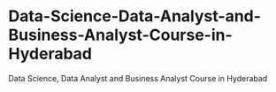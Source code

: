 # Data-Science-Data-Analyst-and-Business-Analyst-Course-in-Hyderabad
Data Science, Data Analyst and Business Analyst Course in Hyderabad

